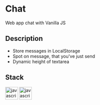 # Chat

Web app chat with Vanilla JS

## Description

- Store messages in LocalStorage
- Spot on message, that you've just send
- Dynamic height of textarea

## Stack

<p>
<img src="https://img.shields.io/badge/JavaScript-F7DF1E?logo=javascript&logoColor=white&style=for-the-badge" height="40" alt="javascript logo"  />
<img src="https://img.shields.io/badge/vite-%23646CFF.svg?style=for-the-badge&logo=vite&logoColor=white" height="40" alt="javascript logo"  />
</p>






